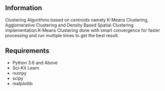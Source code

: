 
## Information  
Clustering Algorithms based on centroids namely K-Means Clustering, Agglomerative Clustering and Density Based Spatial Clustering implementation.K-Means Clustering done with smart convergence for faster processing and run multiple times to get the best result.  
## Requirements  
- Python 3.6 and Above  
- Sci-Kit Learn  
- numpy  
- scipy  
- matplotlib  
